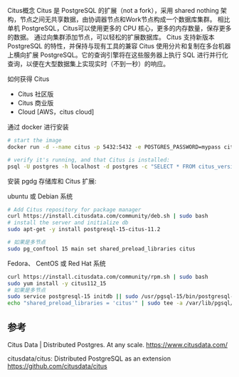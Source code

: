 Citus概念
Citus 是 PostgreSQL 的扩展（not a fork），采用 shared nothing 架构，节点之间无共享数据，由协调器节点和Work节点构成一个数据库集群。
相比单机 PostgreSQL，Citus可以使用更多的 CPU 核心，更多的内存数量，保存更多的数据。
通过向集群添加节点，可以轻松的扩展数据库。
Citus 支持新版本 PostgreSQL 的特性，并保持与现有工具的兼容 Citus 使用分片和复制在多台机器上横向扩展 PostgreSQL。它的查询引擎将在这些服务器上执行 SQL 进行并行化查询，以便在大型数据集上实现实时（不到一秒）的响应。

如何获得 Citus

* Citus 社区版
* Citus 商业版
* Cloud [AWS，citus cloud]

通过 docker 进行安装

```sh
# start the image
docker run -d --name citus -p 5432:5432 -e POSTGRES_PASSWORD=mypass citusdata/citus:11.2

# verify it's running, and that Citus is installed:
psql -U postgres -h localhost -d postgres -c "SELECT * FROM citus_version();"
```

安装 pgdg 存储库和 Citus 扩展:

ubuntu 或 Debian 系统

```sh
# Add Citus repository for package manager
curl https://install.citusdata.com/community/deb.sh | sudo bash
# install the server and initialize db
sudo apt-get -y install postgresql-15-citus-11.2

# 如果是多节点
sudo pg_conftool 15 main set shared_preload_libraries citus
```

Fedora、 CentOS 或 Red Hat 系统

```sh
curl https://install.citusdata.com/community/rpm.sh | sudo bash
sudo yum install -y citus112_15
# 如果是多节点
sudo service postgresql-15 initdb || sudo /usr/pgsql-15/bin/postgresql-15-setup initdb
echo "shared_preload_libraries = 'citus'" | sudo tee -a /var/lib/pgsql/15/data/postgresql.conf
```

## 参考

Citus Data | Distributed Postgres. At any scale.
<https://www.citusdata.com/>

citusdata/citus: Distributed PostgreSQL as an extension
<https://github.com/citusdata/citus>
